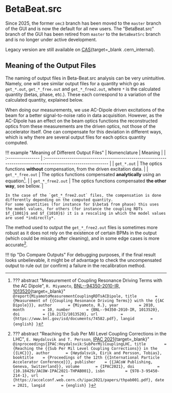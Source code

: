 # BetaBeat.src

Since 2025, the former `omc3` branch has been moved to the `master` branch of the GUI and is now the default for all new users.
The "BetaBeat.src" branch of the GUI has been retired from `master` to the `BetaBeatSrc` branch
and is no longer under active development.

Legacy version are still available on [CAS][bbs_cas]{target=_blank .cern_internal}.

## Meaning of the Output Files

The naming of output files in Beta-Beat.src analysis can be very unintuitive.
Namely, one will see similar output files for a quantity which go as `get_*.out`, `get_*_free.out` and `get_*_free2.out`, where `*` is the calculated quantity (betas, phase, etc.).
These each correspond to a variation of the calculated quantity, explained below.

When doing our measurements, we use AC-Dipole driven excitations of the beam for a better signal-to-noise ratio in data acquisition.
However, as the AC-Dipole has an effect on the beam optics functions the reconstructed optics from these measurements are the driven optics, not those of the accelerator itself.
One can compensate for this deviation in different ways, which is why there are several output files for each optics quantity computed.

!!! example "Meaning of Different Output Files"
    | Nomenclature      | Meaning                                                                                                        |
    | :---------------- | :------------------------------------------------------------------------------------------------------------- |
    | `get_*.out`       | The optics functions **without** compensation, from the driven excitation data.                                |
    | `get_*_free.out`  | The optics functions compensated **analytically** using an equation[^MiyamotoMeasurementCouplingRDTsACDipole]. |
    | `get_*_free2.out` | The optics functions compensated **the other way**, see bellow.                                                |

    In the case of the `get_*_free2.out` files, the compensation is done differently depending on the computed quantity.
    For some quantities (for instance for $\beta$ from phase) this uses the model values, for others (for instance the coupling RDTs $f_{1001}$ and $f_{1010}$) it is a rescaling in which the model values are used *indirectly*.

The method used to output the `get_*_free2.out` files is sometimes more robust as it does not rely on the existence of certain BPMs in the output (which could be missing after cleaning), and in some edge cases is more accurate[^HoydalsvikSubPerMilCouplingLHC].

!!! tip "Do Compare Outputs"
    For debugging purposes, if the final result looks unbelievable, it might be of advantage to check the uncompensated output to rule out (or confirm) a failure in the recalibration method.

[^HoydalsvikSubPerMilCouplingLHC]:
    ??? abstract "Reaching the Sub Per Mil Level Coupling Corrections in the LHC", `E. Høydalsvik and T. Persson`, [IPAC 2021](https://accelconf.web.cern.ch/ipac2021/papers/thpab001.pdf){target=_blank}"
        ```
        @inproceedings{IPAC:Hoydalsvik:SubPerMilCouplingLHC,
            title        = {Reaching the {{Sub Per Mil Level Coupling Corrections}} in the {{LHC}}},
            author       = {Høydalsvik, Eirik and Persson, Tobias},
            booktitle    = {Proceedings of the 12th {{International Particle Accelerator Conference}}},
            publisher    = {{JACoW Publishing, Geneva, Switzerland}},
            volume       = {IPAC2021},
            doi          = {10.18429/JACOW-IPAC2021-THPAB001},
            isbn         = {978-3-95450-214-1},
            url          = {https://accelconf.web.cern.ch/ipac2021/papers/thpab001.pdf},
            date         = 2021,
            langid       = {english}
        }
        ```
[^MiyamotoMeasurementCouplingRDTsACDipole]:
    ??? abstract "Measurement of Coupling Resonance Driving Terms with the AC Dipole", `R. Miyamoto`, [BNL--94350-2010-IR, 1013520](https://www.bnl.gov/isd/documents/74582.pdf){target=_blank}"
        ```
        @report{MiyamotoMeasurementCouplingRDTsACDipole,
            title        = {Measurement of {{Coupling Resonance Driving Terms}} with the {{AC Dipole}}},
            author       = {Miyamoto, R.},
            year         = 2010,
            month        = 10,
            number       = {BNL--94350-2010-IR, 1013520},
            doi          = {10.2172/1013520},
            url          = {https://www.bnl.gov/isd/documents/74582.pdf},
            langid       = {english}
        }
        ```

[bbs_cas]: https://cas.cern.ch/project?groupId=cern.lhc&artifactId=lhc-app-beta-beating

